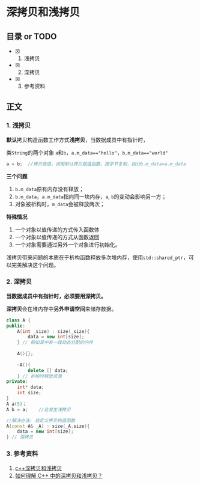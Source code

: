 # 深拷贝和浅拷贝

## 目录 or TODO

- [x] 1. 浅拷贝
- [x] 2. 深拷贝
- [x] 3. 参考资料

## 正文

### 1. 浅拷贝

**默认**拷贝构造函数工作方式**浅拷贝**，当数据成员中有指针时，

类`String`的两个对象 `a`和`b`，`a.m_data=="hello"`，`b.m_data=="world"`

```c++
a = b; 	//拷贝赋值，调用默认拷贝赋值函数，按字节复制，执行b.m_data=a.m_data
```

**三个问题**

1. `b.m_data`原有内存没有释放；
2. `b.m_data`，`a.m_data`指向同一块内存，`a`, `b`的变动会影响另一方；
3. 对象被析构时，`m_data`会被释放两次；

**特殊情况**

1. 一个对象以值传递的方式传入函数体
2. 一个对象以值传递的方式从函数返回
3. 一个对象需要通过另外一个对象进行初始化。

浅拷贝带来问题的本质在于析构函数释放多次堆内存，使用`std::shared_ptr`，可以完美解决这个问题。

### 2. 深拷贝

**当数据成员中有指针时，必须要用深拷贝。**

**深拷贝**会在堆内存中**另外申请空间**来储存数据。

```c++
class A { 
public: 
	A(int _size) : size(_size){
		data = new int[size];
	} // 假如其中有一段动态分配的内存 
    
	A(){};
	
    ~A(){
		delete [] data;
	} // 析构时释放资源
private: 
	int* data;
	int size; 
}
A a(5)；
A b = a;	//会发生浅拷贝

//解决办法: 自定义拷贝构造函数
A(const A& _A) : size(_A.size){
    data = new int[size];
} // 深拷贝 

```

### 3. 参考资料

1. [c++深拷贝和浅拷贝](https://blog.csdn.net/u010700335/article/details/39830425)
2. [如何理解 C++ 中的深拷贝和浅拷贝？](https://www.zhihu.com/question/36370072)

